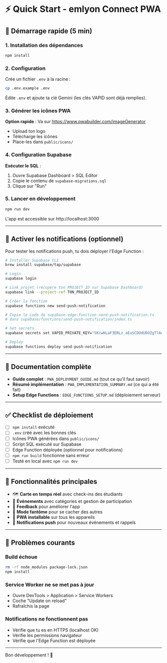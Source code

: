 # ⚡ Quick Start - emlyon Connect PWA

## 🚀 Démarrage rapide (5 min)

### 1. Installation des dépendances

```bash
npm install
```

### 2. Configuration

Crée un fichier `.env` à la racine :

```bash
cp .env.example .env
```

Édite `.env` et ajoute ta clé Gemini (les clés VAPID sont déjà remplies).

### 3. Générer les icônes PWA

**Option rapide** : Va sur https://www.pwabuilder.com/imageGenerator
- Upload ton logo
- Télécharge les icônes
- Place-les dans `public/icons/`

### 4. Configuration Supabase

**Exécuter le SQL** :
1. Ouvre Supabase Dashboard > SQL Editor
2. Copie le contenu de `supabase-migrations.sql`
3. Clique sur "Run"

### 5. Lancer en développement

```bash
npm run dev
```

L'app est accessible sur http://localhost:3000

---

## 🔔 Activer les notifications (optionnel)

Pour tester les notifications push, tu dois déployer l'Edge Function :

```bash
# Installer Supabase CLI
brew install supabase/tap/supabase

# Login
supabase login

# Link projet (récupère ton PROJECT_ID sur Supabase Dashboard)
supabase link --project-ref TON_PROJECT_ID

# Créer la fonction
supabase functions new send-push-notification

# Copie le code de supabase-edge-function-send-push-notification.ts
# dans supabase/functions/send-push-notification/index.ts

# Set secrets
supabase secrets set VAPID_PRIVATE_KEY="SKcwHLaF3ERLz_aEuSCDOdUDOZgTl6d2EZDV4gkgB_k"

# Deploy
supabase functions deploy send-push-notification
```

---

## 📖 Documentation complète

- **Guide complet** : `PWA_DEPLOYMENT_GUIDE.md` (tout ce qu'il faut savoir)
- **Résumé implémentation** : `PWA_IMPLEMENTATION_SUMMARY.md` (ce qui a été fait)
- **Setup Edge Functions** : `EDGE_FUNCTIONS_SETUP.md` (déploiement serveur)

---

## ✅ Checklist de déploiement

- [ ] `npm install` exécuté
- [ ] `.env` créé avec les bonnes clés
- [ ] Icônes PWA générées dans `public/icons/`
- [ ] Script SQL exécuté sur Supabase
- [ ] Edge Function déployée (optionnel pour notifications)
- [ ] `npm run build` fonctionne sans erreur
- [ ] Testé en local avec `npm run dev`

---

## 🎯 Fonctionnalités principales

- 🗺️ **Carte en temps réel** avec check-ins des étudiants
- 📅 **Événements** avec catégories et gestion de participation
- 💬 **Feedback** pour améliorer l'app
- 👻 **Mode fantôme** pour se cacher des autres
- 📱 **PWA installable** sur tous les appareils
- 🔔 **Notifications push** pour nouveaux événements et rappels

---

## 🐛 Problèmes courants

### Build échoue
```bash
rm -rf node_modules package-lock.json
npm install
```

### Service Worker ne se met pas à jour
- Ouvre DevTools > Application > Service Workers
- Coche "Update on reload"
- Rafraîchis la page

### Notifications ne fonctionnent pas
- Vérifie que tu es en HTTPS (localhost OK)
- Vérifie les permissions navigateur
- Vérifie que l'Edge Function est déployée

---

Bon développement ! 🚀
